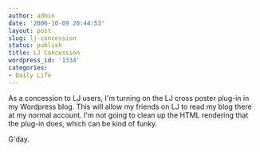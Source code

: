 ```yaml
---
author: admin
date: '2006-10-09 20:44:53'
layout: post
slug: lj-concession
status: publish
title: LJ Concession
wordpress_id: '1334'
categories:
- Daily Life
---
```

As a concession to LJ users, I'm turning on the LJ cross poster plug-in in my Wordpress blog. This will allow my friends on LJ to read my blog there at my normal account. I'm not going to clean up the HTML rendering that the plug-in does, which can be kind of funky.

G'day.
